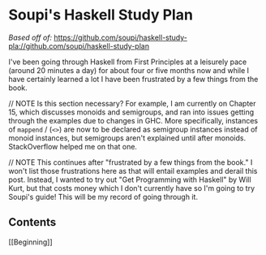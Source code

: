 # Soupi's Haskell Study Plan
_Based off of:_
https://github.com/soupi/haskell-study-pla://github.com/soupi/haskell-study-plan


I've been going through Haskell from First Principles at a leisurely pace (around 20 minutes a day) for about four or five months now and while I have certainly learned a lot I have been frustrated by a few things from the book.

// NOTE Is this section necessary?
For example, I am currently on Chapter 15, which discusses monoids and semigroups, and ran into issues getting through the examples due to changes in GHC. More specifically, instances of `mappend` / (`<>`) are now to be declared as semigroup instances instead of monoid instances, but semigroups aren't explained until after monoids. StackOverflow helped me on that one.


// NOTE  This continues after "frustrated by a few things from the book."
I won't list those frustrations here as that will entail examples and derail this post. Instead, I wanted to try out "Get Programming with Haskell" by Will Kurt, but that costs money which I don't currently have so I'm going to try Soupi's guide! This will be my record of going through it.

## Contents
[[Beginning]]
